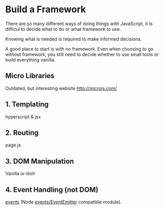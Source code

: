 # Build a Framework

There are so many different ways of doing things with
JavaScript, it is difficul to decide what to do or what framework
to use.

Knowing what is needed is required to make informed decisions.

A good place to start is with no framework. Even when choosing
to go without framework, you still need to decide whether to use
small tools or build everything vanilla.

## Micro Libraries

Outdated, but interesting website <http://microjs.com/>

## 1. Templating

hyperscript & jsx

## 2. Routing

page.js

## 3. DOM Manipulation

Vanilla or dollr

## 4. Event Handling (not DOM)

[events](https://github.com/Gozala/events) (Node [events/EventEmitter](https://nodejs.org/api/events.html) compatible module).

